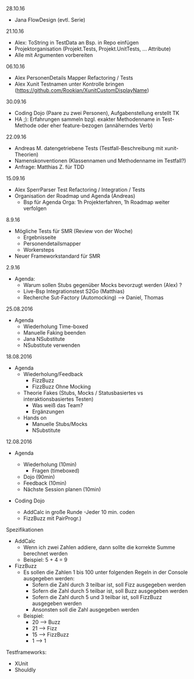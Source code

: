 28.10.16
- Jana FlowDesign (evtl. Serie)

21.10.16
- Alex: ToString in TestData an Bsp. in Repo einfügen
- Projektorganisation (Projekt.Tests, Projekt.UnitTests, ... Attribute)
 - Alle mit Argumenten vorbereiten

06.10.16
- Alex PersonenDetails Mapper Refactoring / Tests
- Alex Xunit Testnamen unter Kontrolle bringen (https://github.com/Rookian/XunitCustomDisplayName)

30.09.16
- Coding Dojo (Paare zu zwei Personen), Aufgabenstellung erstellt TK
- HA ;): Erfahrungen sammeln bzgl. exakter Methodenname in Test-Methode oder eher feature-bezogen (annäherndes Verb)

22.09.16
- Andreas M. datengetriebene Tests (Testfall-Beschreibung mit xunit-Theorien)
- Namenskonventionen (Klassennamen und Methodenname im Testfall?)
- Anfrage: Matthias Z. für TDD

15.09.16
- Alex SperrParser Test Refactoring / Integration / Tests
- Organisation der Roadmap und Agenda (Andreas) 
  - Bsp für Agenda Orga: 1h Projekterfahren, 1h Roadmap weiter verfolgen

8.9.16
- Mögliche Tests für SMR (Review von der Woche)
  - Ergebnisseite
  - Personendetailsmapper
  - Workersteps
- Neuer Frameworkstandard für SMR  

2.9.16
- Agenda:
  - Warum sollen Stubs gegenüber Mocks bevorzugt werden (Alex) ?
  - Live-Bsp Integrationstest S2Go (Matthias)
  - Recherche Sut-Factory (Automocking) --> Daniel, Thomas
  
25.08.2016
- Agenda
  - Wiederholung Time-boxed
  - Manuelle Faking beenden 
  - Jana NSubstitute
  - NSubstitute verwenden

18.08.2016
- Agenda
  - Wiederholung/Feedback
  	- FizzBuzz
  	- FizzBuzz Ohne Mocking
  - Theorie Fakes (Stubs, Mocks / Statusbasiertes vs interaktionsbasiertes Testen)
  	- Was weiß das Team?
  	- Ergänzungen
  - Hands on
  	- Manuelle Stubs/Mocks
  	- NSubstitute


12.08.2016
- Agenda
	- Wiederholung (10min)
		- Fragen (timeboxed)
	- Dojo (90min)
	- Feedback (10min)
	- Nächste Session planen (10min)

- Coding Dojo
  - AddCalc in große Runde
      -Jeder 10 min. coden 
  - FizzBuzz mit PairProgr.)


Spezifikationen
 - AddCalc
 	- Wenn ich zwei Zahlen addiere, dann sollte die korrekte Summe berechnet werden
 	- Beispiel: 5 + 4 = 9
 - FizzBuzz
 	- Es sollen die Zahlen 1 bis 100 unter folgenden Regeln in der Console ausgegeben werden:
 		- Sofern die Zahl durch 3 teilbar ist, soll Fizz ausgegeben werden
 		- Sofern die Zahl durch 5 teilbar ist, soll Buzz ausgegeben werden
 		- Sofern die Zahl durch 5 und 3 teilbar ist, soll FizzBuzz ausgegeben werden
 		- Ansonsten soll die Zahl ausgegeben werden
 	- Beispiel:
 		- 20 --> Buzz
 		- 21 --> Fizz
 		- 15 --> FizzBuzz
 		-  1 --> 1
 
Testframeworks:
 - XUnit
 - Shouldly
